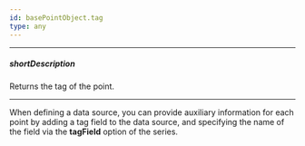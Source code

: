 ```yaml
---
id: basePointObject.tag
type: any
---
```

---
##### shortDescription
Returns the tag of the point.

---
When defining a data source, you can provide auxiliary information for each point by adding a tag field to the data source, and specifying the name of the field via the **tagField** option of the series.